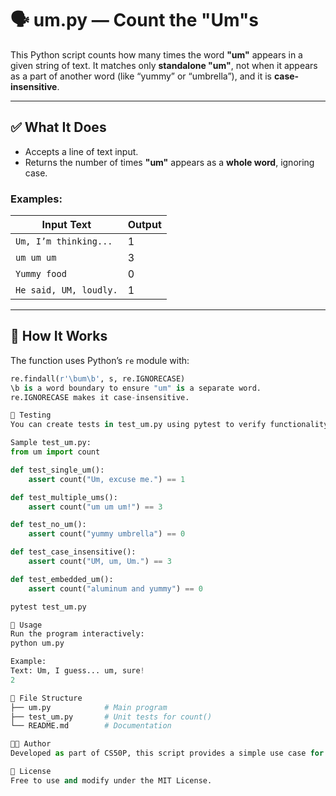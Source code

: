# 🗣️ um.py — Count the "Um"s

This Python script counts how many times the word **"um"** appears in a given string of text. It matches only **standalone "um"**, not when it appears as a part of another word (like “yummy” or “umbrella”), and it is **case-insensitive**.

---

## ✅ What It Does

- Accepts a line of text input.
- Returns the number of times **"um"** appears as a **whole word**, ignoring case.

### Examples:

| Input Text                      | Output |
|--------------------------------|--------|
| `Um, I’m thinking...`          | 1      |
| `um um um`                     | 3      |
| `Yummy food`                   | 0      |
| `He said, UM, loudly.`         | 1      |

---

## 🧠 How It Works

The function uses Python’s `re` module with:

```python
re.findall(r'\bum\b', s, re.IGNORECASE)
\b is a word boundary to ensure "um" is a separate word.
re.IGNORECASE makes it case-insensitive.

🧪 Testing
You can create tests in test_um.py using pytest to verify functionality.

Sample test_um.py:
from um import count

def test_single_um():
    assert count("Um, excuse me.") == 1

def test_multiple_ums():
    assert count("um um um!") == 3

def test_no_um():
    assert count("yummy umbrella") == 0

def test_case_insensitive():
    assert count("UM, um, Um.") == 3

def test_embedded_um():
    assert count("aluminum and yummy") == 0

pytest test_um.py

📝 Usage
Run the program interactively:
python um.py

Example:
Text: Um, I guess... um, sure!
2

📁 File Structure
├── um.py            # Main program
├── test_um.py       # Unit tests for count()
└── README.md        # Documentation

🧑‍💻 Author
Developed as part of CS50P, this script provides a simple use case for regular expressions and string processing.

📜 License
Free to use and modify under the MIT License.
